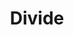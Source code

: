 ---
title: Divide
tags: ["divide", "split", "separate", "portion", "segment", "math", "arithmetic"]
icon: divide
svg: '<svg xmlns="http://www.w3.org/2000/svg" width="24" height="24" fill="none" viewBox="0 0 24 24" stroke-width="1.5" stroke-linecap="round" stroke-linejoin="round" stroke="currentColor"><path d="M3 12h18m-9-6.256V5m0 14v-.744"/></svg>'
---